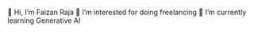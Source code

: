 👋 Hi, I’m Faizan Raja
👀 I’m interested for doing freelancing
🌱 I’m currently learning Generative AI 
